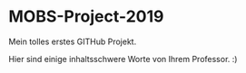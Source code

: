 # MOBS-Project-2019

Mein tolles erstes GITHub Projekt.

Hier sind einige inhaltsschwere Worte von Ihrem Professor. :)